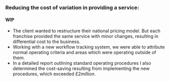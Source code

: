 ### Reducing the cost of variation in providing a service:
#### WIP

- The client wanted to restructure their national pricing model. But each
  franchise provided the same service with minor changes, resulting in
  differential cost to the business.
- Working with a new workflow tracking system, we were able to attribute normal
  operating criteria and areas which were operating outside of them.
- In a detailed report outlining standard operating procedures I also determined
  the cost-saving resulting from implementing the new procedures, which exceeded
  £2million.